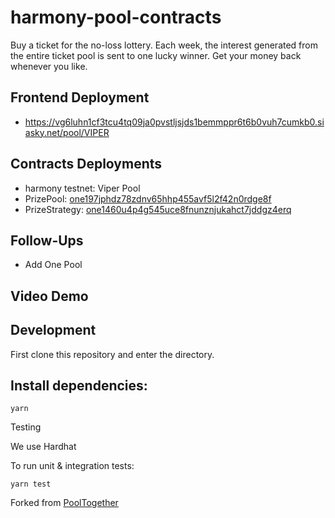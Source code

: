 # harmony-pool-contracts
Buy a ticket for the no-loss lottery. Each week, the interest generated from the entire ticket pool is sent to one lucky winner. Get your money back whenever you like.

## Frontend Deployment
- https://vg6luhn1cf3tcu4tq09ja0pvstljsjds1bemmppr6t6b0vuh7cumkb0.siasky.net/pool/VIPER

## Contracts Deployments
- harmony testnet: Viper Pool
- PrizePool: [one197jphdz78zdnv65hhp455avf5l2f42n0rdge8f](https://explorer.testnet.harmony.one/#/address/one197jphdz78zdnv65hhp455avf5l2f42n0rdge8f)
- PrizeStrategy: [one1460u4p4g545uce8fnunznjukahct7jddgz4erq](https://explorer.testnet.harmony.one/#/address/one1460u4p4g545uce8fnunznjukahct7jddgz4erq)

## Follow-Ups
- Add One Pool

## Video Demo


## Development
First clone this repository and enter the directory.

## Install dependencies:

```
yarn
```
Testing

We use Hardhat

To run unit & integration tests:
```
yarn test
```

Forked from [PoolTogether](https://github.com/pooltogether/pooltogether-pool-contracts)
